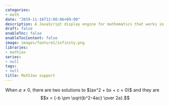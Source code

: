 ```yaml
---
categories:
- math
date: "2019-11-16T12:00:06+09:00"
description: A JavaScript display engine for mathematics that works in all browsers.No more setup for readers. It just works.
draft: false
enableToc: false
enableTocContent: false
image: images/feature1/infinity.png
libraries:
- mathjax
series:
- null
tags:
- null
title: MathJax support
---
```


When $a \ne 0$, there are two solutions to $\(ax^2 + bx + c = 0\)\$ and they are
$$x = {-b \pm \sqrt{b^2-4ac} \over 2a}.$$